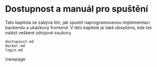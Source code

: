
# Dostupnost a manuál pro spuštění

Tato kapitola se zabývá tím, jak spustit naprogramovanou implementaci backendu a ukázkový frontend.
V této kapitole je také obsaženo, kde lze nalézt veškeré zdrojové soubory.

``` {.include}
dostupnost.md
docker.md
login.md
```

\newpage

